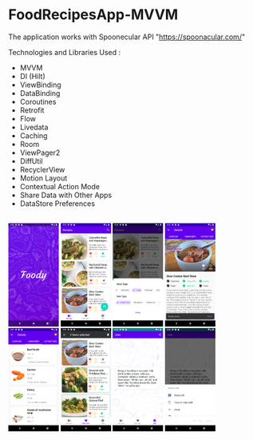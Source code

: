 # FoodRecipesApp-MVVM

The application works with Spoonecular API "https://spoonacular.com/"

Technologies and Libraries Used :

* MVVM
* DI (Hilt)
* ViewBinding
* DataBinding
* Coroutines
* Retrofit
* Flow
* Livedata
* Caching 
* Room
* ViewPager2
* DiffUtil
* RecyclerView
* Motion Layout
* Contextual Action Mode
* Share Data with Other Apps
* DataStore Preferences



<br>

<img alt="emadkeyvani FoodRecipesApp-MVVM" src="/screenshots/01.png" width="20%">
<img alt="emadkeyvani FoodRecipesApp-MVVM" src="/screenshots/02.png" width="20%">
<img alt="emadkeyvani FoodRecipesApp-MVVM" src="/screenshots/03.png" width="20%">
<img alt="emadkeyvani FoodRecipesApp-MVVM" src="/screenshots/04.png" width="20%">
<img alt="emadkeyvani FoodRecipesApp-MVVM" src="/screenshots/05.png" width="20%">
<img alt="emadkeyvani FoodRecipesApp-MVVM" src="/screenshots/06.png" width="20%">
<img alt="emadkeyvani FoodRecipesApp-MVVM" src="/screenshots/07.png" width="20%">
<img alt="emadkeyvani FoodRecipesApp-MVVM" src="/screenshots/08.png" width="20%">

<br>
